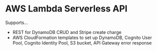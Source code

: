 # AWS Lambda Serverless API  
Supports...  
- REST for DynamoDB CRUD and Stripe create charge
- AWS CloudFormation templates to set up DynamoDB, Cognito User Pool, Cognito Identity Pool, S3 bucket, API Gateway error response
